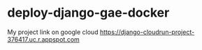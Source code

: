# deploy-django-gae-docker

My project link on google cloud https://django-cloudrun-project-376417.uc.r.appspot.com
